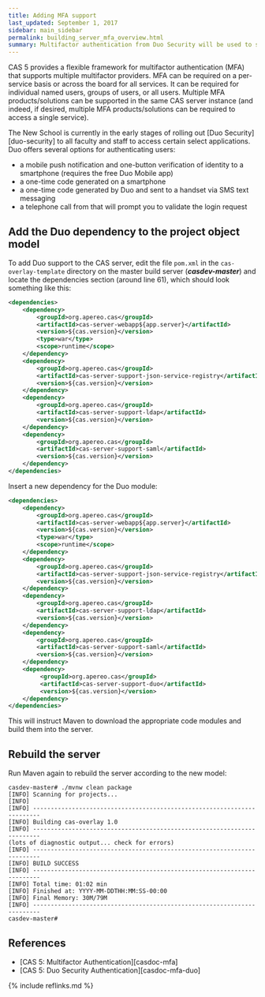 ```yaml
---
title: Adding MFA support
last_updated: September 1, 2017
sidebar: main_sidebar
permalink: building_server_mfa_overview.html
summary: Multifactor authentication from Duo Security will be used to secure access to applications containing sensitive information or providing sensitive functionality.
---
```


CAS 5 provides a flexible framework for multifactor authentication (MFA) that supports multiple multifactor providers. MFA can be required on a per-service basis or across the board for all services. It can be required for individual named users, groups of users, or all users. Multiple MFA products/solutions can be supported in the same CAS server instance (and indeed, if desired, multiple MFA products/solutions can be required to access a single service).

The New School is currently in the early stages of rolling out [Duo Security][duo-security] to all faculty and staff to access certain select applications. Duo offers several options for authenticating users:

* a mobile push notification and one-button verification of identity to a smartphone (requires the free Duo Mobile app)
* a one-time code generated on a smartphone
* a one-time code generated by Duo and sent to a handset via SMS text messaging
* a telephone call from that will prompt you to validate the login request

## Add the Duo dependency to the project object model

To add Duo support to the CAS server, edit the file `pom.xml` in the `cas-overlay-template` directory on the master build server (***casdev-master***) and locate the dependencies section (around line 61), which should look something like this:

```xml
<dependencies>
    <dependency>
        <groupId>org.apereo.cas</groupId>
        <artifactId>cas-server-webapp${app.server}</artifactId>
        <version>${cas.version}</version>
        <type>war</type>
        <scope>runtime</scope>
    </dependency>
    <dependency>
        <groupId>org.apereo.cas</groupId>
        <artifactId>cas-server-support-json-service-registry</artifactId>
        <version>${cas.version}</version>
    </dependency>
    <dependency>
        <groupId>org.apereo.cas</groupId>
        <artifactId>cas-server-support-ldap</artifactId>
        <version>${cas.version}</version>
    </dependency>
    <dependency>
        <groupId>org.apereo.cas</groupId>
        <artifactId>cas-server-support-saml</artifactId>
        <version>${cas.version}</version>
    </dependency>
</dependencies>
```

Insert a new dependency for the Duo module:

```xml
<dependencies>
    <dependency>
        <groupId>org.apereo.cas</groupId>
        <artifactId>cas-server-webapp${app.server}</artifactId>
        <version>${cas.version}</version>
        <type>war</type>
        <scope>runtime</scope>
    </dependency>
    <dependency>
        <groupId>org.apereo.cas</groupId>
        <artifactId>cas-server-support-json-service-registry</artifactId>
        <version>${cas.version}</version>
    </dependency>
    <dependency>
        <groupId>org.apereo.cas</groupId>
        <artifactId>cas-server-support-ldap</artifactId>
        <version>${cas.version}</version>
    </dependency>
    <dependency>
        <groupId>org.apereo.cas</groupId>
        <artifactId>cas-server-support-saml</artifactId>
        <version>${cas.version}</version>
    </dependency>
    <dependency>
         <groupId>org.apereo.cas</groupId>
         <artifactId>cas-server-support-duo</artifactId>
         <version>${cas.version}</version>
    </dependency>
</dependencies>
```

This will instruct Maven to download the appropriate code modules and build them into the server.

## Rebuild the server

Run Maven again to rebuild the server according to the new model:

```console
casdev-master# ./mvnw clean package
[INFO] Scanning for projects...
[INFO]
[INFO] ------------------------------------------------------------------------
[INFO] Building cas-overlay 1.0
[INFO] ------------------------------------------------------------------------
(lots of diagnostic output... check for errors)
[INFO] ------------------------------------------------------------------------
[INFO] BUILD SUCCESS
[INFO] ------------------------------------------------------------------------
[INFO] Total time: 01:02 min
[INFO] Finished at: YYYY-MM-DDTHH:MM:SS-00:00
[INFO] Final Memory: 30M/79M
[INFO] ------------------------------------------------------------------------
casdev-master#  
```

## References

* [CAS 5: Multifactor Authentication][casdoc-mfa]
* [CAS 5: Duo Security Authentication][casdoc-mfa-duo]

{% include reflinks.md %}
